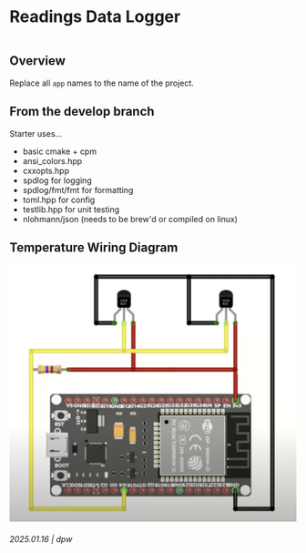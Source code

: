 # Readings Data Logger


```
```

## Overview


Replace all `app` names to the name of the project.

## From the develop branch

Starter uses...

* basic cmake + cpm
* ansi_colors.hpp
* cxxopts.hpp
* spdlog for logging
* spdlog/fmt/fmt for formatting
* toml.hpp for config
* testlib.hpp for unit testing
* nlohmann/json (needs to be brew'd or compiled on linux)


## Temperature Wiring Diagram

![esp32 Temp wiring diagram](./docs/esp32-temp-wiring.png)


###### 2025.01.16 | dpw

